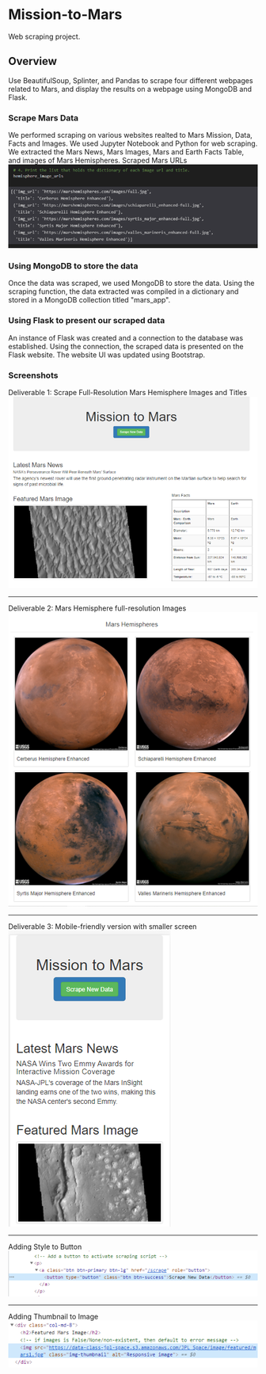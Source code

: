 # Mission-to-Mars
Web scraping project.

## Overview
Use BeautifulSoup, Splinter, and Pandas to scrape four different webpages related to Mars, and display the results on a webpage using MongoDB and Flask.

### Scrape Mars Data
We performed scraping on various websites realted to Mars Mission, Data, Facts and Images. We used Jupyter Notebook and Python for web scraping. We extracted the Mars News,
Mars Images, Mars and Earth Facts Table, and images of Mars Hemispheres.
Scraped Mars URLs
![](https://github.com/ysbcode/Mission-to-Mars/blob/main/Resources/Hemisphere_URLs.PNG?raw=true)

### Using MongoDB to store the data
Once the data was scraped, we used MongoDB to store the data. Using the scraping function, the data extracted was compiled in a dictionary and stored in a MongoDB collection titled "mars_app".

### Using Flask to present our scraped data
An instance of Flask was created and a connection to the database was established. Using the connection, the scraped data is presented on the Flask website. The website UI was updated using Bootstrap.

### Screenshots
Deliverable 1: Scrape Full-Resolution Mars Hemisphere Images and Titles
![](https://github.com/ysbcode/Mission-to-Mars/blob/main/Resources/Mobile%20Responsive_Button_Table_Image.PNG?raw=true)
___

Deliverable 2: Mars Hemisphere full-resolution Images
![](https://github.com/ysbcode/Mission-to-Mars/blob/main/Resources/Mars_Hemispheres.PNG?raw=true)
___

Deliverable 3: Mobile-friendly version with smaller screen
![](https://github.com/ysbcode/Mission-to-Mars/blob/main/Resources/Mobile_Friendly.PNG?raw=true)
___

Adding Style to Button
![](https://github.com/ysbcode/Mission-to-Mars/blob/main/Resources/Button_Style.PNG?raw=true)
___

Adding Thumbnail to Image
![](https://github.com/ysbcode/Mission-to-Mars/blob/main/Resources/Image_Thumbnail.PNG?raw=true)
